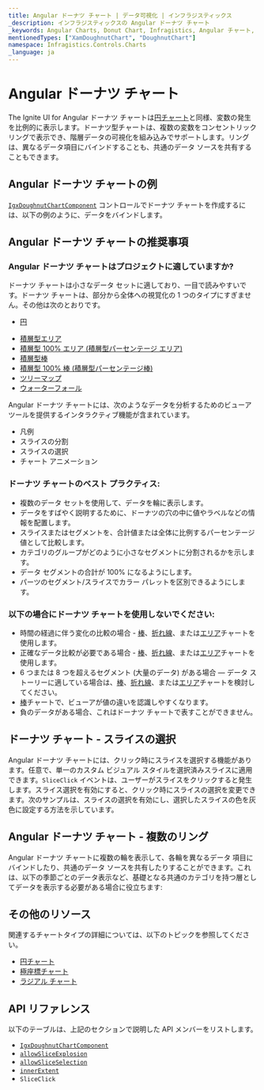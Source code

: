 ```yaml
---
title: Angular ドーナツ チャート | データ可視化 | インフラジスティックス
_description: インフラジスティックスの Angular ドーナツ チャート
_keywords: Angular Charts, Donut Chart, Infragistics, Angular チャート, ドーナツ チャート, インフラジスティックス
mentionedTypes: ["XamDoughnutChart", "DoughnutChart"]
namespace: Infragistics.Controls.Charts
_language: ja
---
```


# Angular ドーナツ チャート

The Ignite UI for Angular ドーナツ チャートは[円チャート](pie-chart.md)と同様、変数の発生を比例的に表示します。ドーナツ型チャートは、複数の変数をコンセントリック リングで表示でき、階層データの可視化を組み込みでサポートします。リングは、異なるデータ項目にバインドすることも、共通のデータ ソースを共有することもできます。

## Angular ドーナツ チャートの例

[`IgxDoughnutChartComponent`]({environment:dvApiBaseUrl}/products/ignite-ui-angular/api/docs/typescript/latest/classes/igniteui_angular_charts.igxdoughnutchartcomponent.html) コントロールでドーナツ チャートを作成するには、以下の例のように、データをバインドします。

<code-view style="height: 600px" alt="Angular ドーナツ チャートの凡例"
           data-demos-base-url="{environment:dvDemosBaseUrl}"
                    iframe-src="{environment:dvDemosBaseUrl}/charts/doughnut-chart/legend"
                                                 github-src="charts/doughnut-chart/legend">
</code-view>


<div class="divider--half"></div>

## Angular ドーナツ チャートの推奨事項

### Angular ドーナツ チャートはプロジェクトに適していますか?

ドーナツ チャートは小さなデータ セットに適しており、一目で読みやすいです。ドーナツ チャートは、部分から全体への視覚化の 1 つのタイプにすぎません。その他は次のとおりです。

*   [円](pie-chart.md)

<!-- - Funnel  -->

*   [積層型エリア](area-chart.md)
*   [積層型 100% エリア (積層型パーセンテージ エリア)](area-chart.md)
*   [積層型棒](bar-chart.md)
*   [積層型 100% 棒 (積層型パーセンテージ棒)](bar-chart.md)
*   [ツリーマップ](treemap-chart.md)
*   [ウォーターフォール](column-chart.md)

Angular ドーナツ チャートには、次のようなデータを分析するためのビューア ツールを提供するインタラクティブ機能が含まれています。

*   凡例
*   スライスの分割
*   スライスの選択
*   チャート アニメーション

### ドーナツ チャートのベスト プラクティス:

*   複数のデータ セットを使用して、データを輪に表示します。
*   データをすばやく説明するために、ドーナツの穴の中に値やラベルなどの情報を配置します。
*   スライスまたはセグメントを、合計値または全体に比例するパーセンテージ値として比較します。
*   カテゴリのグループがどのように小さなセグメントに分割されるかを示します。
*   データ セグメントの合計が 100% になるようにします。
*   パーツのセグメント/スライスでカラー パレットを区別できるようにします。

### 以下の場合にドーナツ チャートを使用しないでください:

*   時間の経過に伴う変化の比較の場合 - [棒](bar-chart.md)、[折れ線](line-chart.md)、または[エリア](area-chart.md)チャートを使用します。
*   正確なデータ比較が必要である場合 - [棒](bar-chart.md)、[折れ線](line-chart.md)、または[エリア](area-chart.md)チャートを使用します。
*   6 つまたは 8 つを超えるセグメント (大量のデータ) がある場合 — データ ストーリーに適している場合は、[棒](bar-chart.md)、[折れ線](line-chart.md)、または[エリア](area-chart.md)チャートを検討してください。
*   [棒](bar-chart.md)チャートで、ビューアが値の違いを認識しやすくなります。
*   負のデータがある場合、これはドーナツ チャートで表すことができません。

## ドーナツ チャート - スライスの選択

Angular ドーナツ チャートには、クリック時にスライスを選択する機能があります。任意で、単一のカスタム ビジュアル スタイルを選択済みスライスに適用できます。`SliceClick` イベントは、ユーザーがスライスをクリックすると発生します。スライス選択を有効にすると、クリック時にスライスの選択を変更できます。次のサンプルは、スライスの選択を有効にし、選択したスライスの色を灰色に設定する方法を示しています。

<code-view style="height: 600px" alt="Angular ドーナツ スライスの選択"
           data-demos-base-url="{environment:dvDemosBaseUrl}"
                    iframe-src="{environment:dvDemosBaseUrl}/charts/doughnut-chart/selection"
                                                 github-src="charts/doughnut-chart/selection">
</code-view>


<div class="divider--half"></div>

## Angular ドーナツ チャート - 複数のリング

Angular ドーナツ チャートに複数の輪を表示して、各輪を異なるデータ 項目にバインドしたり、共通のデータ ソースを共有したりすることができます。これは、以下の季節ごとのデータ表示など、基礎となる共通のカテゴリを持つ層としてデータを表示する必要がある場合に役立ちます:

<code-view style="height: 600px" alt="Angular ドーナツ チャート複数のリング"
           data-demos-base-url="{environment:dvDemosBaseUrl}"
                    iframe-src="{environment:dvDemosBaseUrl}/charts/doughnut-chart/rings"
                                                 github-src="charts/doughnut-chart/rings">
</code-view>


<div class="divider--half"></div>

## その他のリソース

関連するチャートタイプの詳細については、以下のトピックを参照してください。

*   [円チャート](pie-chart.md)
*   [極座標チャート](polar-chart.md)
*   [ラジアル チャート](radial-chart.md)

## API リファレンス

以下のテーブルは、上記のセクションで説明した API メンバーをリストします。

*   [`IgxDoughnutChartComponent`]({environment:dvApiBaseUrl}/products/ignite-ui-angular/api/docs/typescript/latest/classes/igniteui_angular_charts.igxdoughnutchartcomponent.html)
*   [`allowSliceExplosion`]({environment:dvApiBaseUrl}/products/ignite-ui-angular/api/docs/typescript/latest/classes/igniteui_angular_charts.igxdoughnutchartcomponent.html#allowsliceexplosion)
*   [`allowSliceSelection`]({environment:dvApiBaseUrl}/products/ignite-ui-angular/api/docs/typescript/latest/classes/igniteui_angular_charts.igxdoughnutchartcomponent.html#allowsliceselection)
*   [`innerExtent`]({environment:dvApiBaseUrl}/products/ignite-ui-angular/api/docs/typescript/latest/classes/igniteui_angular_charts.igxdoughnutchartcomponent.html#innerextent)
*   `SliceClick`
